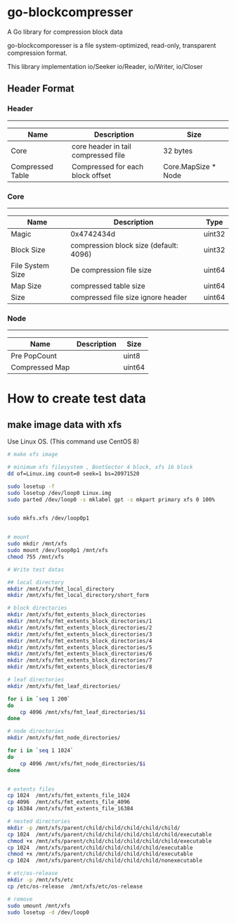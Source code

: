 # go-blockcompresser

A Go library for compression block data

go-blockcomporesser is a file system-optimized, read-only, transparent compression format.

This library implementation io/Seeker io/Reader, io/Writer, io/Closer


## Header Format 

### Header
---

| Name | Description | Size |  
|---|---|---|
| Core | core header in tail compressed file | 32 bytes |
| Compressed Table | Compressed for each block offset | Core.MapSize * Node |


### Core 
---

| Name | Description | Type |  
|---|---|---|
| Magic | 0x4742434d| uint32 |
| Block Size | compression block size (default: 4096) | uint32 |  
| File System Size | De compression file size | uint64 | 
| Map Size | compressed table size | uint64 | 
| Size | compressed file size ignore header | uint64 |


### Node
---

| Name | Description | Size |  
|---|---|---|
| Pre PopCount |  | uint8 |
| Compressed Map |  | uint64 |

# How to create test data

## make image data with xfs

Use Linux OS. (This command use CentOS 8)

```bash
# make xfs image

# minimum xfs filesystem , BootSector 4 block, xfs 16 block
dd of=Linux.img count=0 seek=1 bs=20971520

sudo losetup -f
sudo losetup /dev/loop0 Linux.img
sudo parted /dev/loop0 -s mklabel gpt -s mkpart primary xfs 0 100%


sudo mkfs.xfs /dev/loop0p1


# mount
sudo mkdir /mnt/xfs
sudo mount /dev/loop0p1 /mnt/xfs
chmod 755 /mnt/xfs

# Write test datas

## local directory
mkdir /mnt/xfs/fmt_local_directory
mkdir /mnt/xfs/fmt_local_directory/short_form

# block directories
mkdir /mnt/xfs/fmt_extents_block_directories
mkdir /mnt/xfs/fmt_extents_block_directories/1
mkdir /mnt/xfs/fmt_extents_block_directories/2
mkdir /mnt/xfs/fmt_extents_block_directories/3
mkdir /mnt/xfs/fmt_extents_block_directories/4
mkdir /mnt/xfs/fmt_extents_block_directories/5
mkdir /mnt/xfs/fmt_extents_block_directories/6
mkdir /mnt/xfs/fmt_extents_block_directories/7
mkdir /mnt/xfs/fmt_extents_block_directories/8

# leaf directories
mkdir /mnt/xfs/fmt_leaf_directories/

for i in `seq 1 200`
do
    cp 4096 /mnt/xfs/fmt_leaf_directories/$i
done

# node directories
mkdir /mnt/xfs/fmt_node_directories/

for i in `seq 1 1024`
do
    cp 4096 /mnt/xfs/fmt_node_directories/$i
done


# extents files
cp 1024  /mnt/xfs/fmt_extents_file_1024
cp 4096  /mnt/xfs/fmt_extents_file_4096
cp 16384 /mnt/xfs/fmt_extents_file_16384

# nested directories
mkdir -p /mnt/xfs/parent/child/child/child/child/child/
cp 1024  /mnt/xfs/parent/child/child/child/child/child/executable
chmod +x /mnt/xfs/parent/child/child/child/child/child/executable
cp 1024  /mnt/xfs/parent/child/child/child/child/executable
chmod +x /mnt/xfs/parent/child/child/child/child/executable
cp 1024  /mnt/xfs/parent/child/child/child/child/nonexecutable

# etc/os-release
mkdir -p /mnt/xfs/etc
cp /etc/os-release  /mnt/xfs/etc/os-release

# remove
sudo umount /mnt/xfs
sudo losetup -d /dev/loop0
```